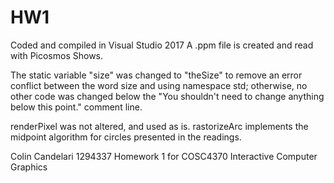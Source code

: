 # HW1
Coded and compiled in Visual Studio 2017
A .ppm file is created and read with Picosmos Shows.

The static variable "size" was changed to "theSize" to remove an error conflict between the word size and using namespace std; otherwise, no other code was changed below the "You shouldn't need to change anything below this point." comment line.

renderPixel was not altered, and used as is.
rastorizeArc implements the midpoint algorithm for circles presented in the readings.

Colin Candelari 1294337 Homework 1 for COSC4370 Interactive Computer Graphics
